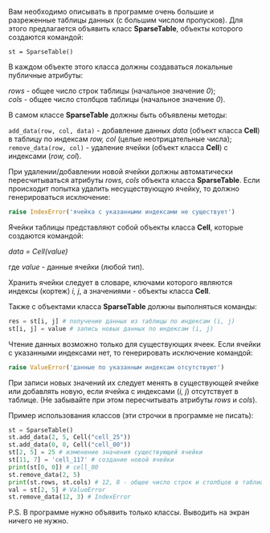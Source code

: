Вам необходимо описывать в программе очень большие и разреженные таблицы данных (с большим числом пропусков). Для этого предлагается объявить класс **SparseTable**, объекты которого создаются командой:

`st = SparseTable()`

В каждом объекте этого класса должны создаваться локальные публичные атрибуты:

_rows_ - общее число строк таблицы (начальное значение _0_);  
_cols_ - общее число столбцов таблицы (начальное значение _0_).

В самом классе **SparseTable** должны быть объявлены методы:

`add_data(row, col, data)` - добавление данных _data_ (объект класса **Cell**) в таблицу по индексам _row, col_ (целые неотрицательные числа);  
`remove_data(row, col)` - удаление ячейки (объект класса **Cell**) с индексами (_row, col_).

При удалении/добавлении новой ячейки должны автоматически пересчитываться атрибуты _rows, cols_ объекта класса **SparseTable**. Если происходит попытка удалить несуществующую ячейку, то должно генерироваться исключение:
```python
raise IndexError('ячейка с указанными индексами не существует')
```
Ячейки таблицы представляют собой объекты класса **Cell**, которые создаются командой:

_data = Cell(value)_

где _value_ - данные ячейки (любой тип).

Хранить ячейки следует в словаре, ключами которого являются индексы (кортеж) _i, j_, а значениями - объекты класса **Cell**.

Также с объектами класса **SparseTable** должны выполняться команды:
```python
res = st[i, j] # получение данных из таблицы по индексам (i, j)
st[i, j] = value # запись новых данных по индексам (i, j)
```
Чтение данных возможно только для существующих ячеек. Если ячейки с указанными индексами нет, то генерировать исключение командой:
```python
raise ValueError('данные по указанным индексам отсутствуют')
```
При записи новых значений их следует менять в существующей ячейке или добавлять новую, если ячейка с индексами (_i, j_) отсутствует в таблице. (Не забывайте при этом пересчитывать атрибуты _rows_ и _cols_).

Пример использования классов (эти строчки в программе не писать):
```python
st = SparseTable()
st.add_data(2, 5, Cell("cell_25"))
st.add_data(0, 0, Cell("cell_00"))
st[2, 5] = 25 # изменение значения существующей ячейки
st[11, 7] = 'cell_117' # создание новой ячейки
print(st[0, 0]) # cell_00
st.remove_data(2, 5)
print(st.rows, st.cols) # 12, 8 - общее число строк и столбцов в таблице
val = st[2, 5] # ValueError
st.remove_data(12, 3) # IndexError
```
P.S. В программе нужно объявить только классы. Выводить на экран ничего не нужно.